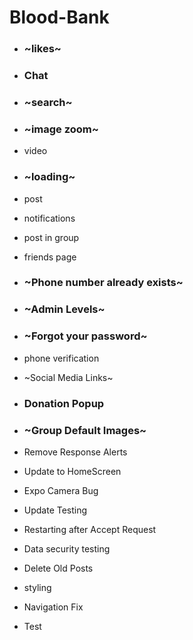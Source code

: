 # Blood-Bank
 - ### ~likes~
 - ### Chat
 - ### ~search~ 
 - ### ~image zoom~
 - video
 - ### ~loading~
 - post
 - notifications
 - post in group
 - friends page
 - ### ~Phone number already exists~
 - ### ~Admin Levels~
 - ### ~Forgot your password~
 - phone verification
 - ~Social Media Links~
 - ### Donation Popup
 - ### ~Group Default Images~
 - Remove Response Alerts
 - Update to HomeScreen
 - Expo Camera Bug
 - Update Testing

 - Restarting after Accept Request

 - Data security testing
 - Delete Old Posts
 - styling
 - Navigation Fix


 - Test
